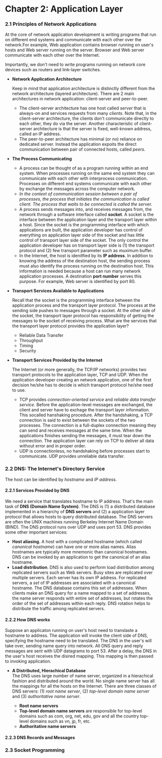 # Chapter 2: Application Layer

### 2.1 Principles of Network Applications
At the core of network application development is writing programs that run on different end systems and communicate with each other over the network.For example, Web application contains browser running on user's hosts and Web server running on the server. Browser and Web server communicate with each other over the Internet.<br/>

Importantly, we don't need to write programs running on network core devices such as routers and link-layer switches.

* **Network Application Architecture**

    Keep in mind that application architecture is distinctly different from the network architecture (layered architecture). There are 2 main architectures in network application: client-server and peer-to-peer.

    * The client-server architecture has one host called *server* that is always-on and services requests from many *clients*. Note that, in the client-server architecture, the clients don't communicate directly to each other, they do via the server. Another characteristic of client-server architecture is that the server is fixed, well-known address, called an IP address.
    * The peer-to-peer architecture has minimal (or no) reliance on dedicated server. Instead the application expoits the direct communication between pair of connected hosts, called *peers*. 

* **The Process Communicating**
    * A process can be thought of as a program running within an end system. When processes running on the same end system they can communicate with each other with interprocess communication. Processes on different end systems communicate with each other by exchange the messages across the computer network.
    * *In the context of communication session between a pair of processes, the process that initiates the communication is called client. The process that waits to be connected is called the server.*
    * A process sends messages into, and receives messages from, the network through a software interface called **socket**. A socket is the interface between the application layer and the transport layer within a host. Since the socket is the programming interface with which applications are built, the application developer has control of everything on application layer side of the socket and has little control of transport layer side of the socket. The only control the application developer has on transport layer side is (1) the transport protocol and (2) few transport parameter such as muximum buffer.
    * In the Internet, the host is idenitfied by its **IP address**. In addition to knowing the address of the destination host, the sending process must also identify the process running on the destination host. This information is needed because a host can run many network application processes. A destination **port number** serves this purpose. For example, Web server is identified by port 80.

* **Transport Services Available to Applications**

    Recall that the socket is the programming interface between the application process and the transport layer protocol. The process at the sending side pushes to messages through a socket. At the other side of the socket, the transport layer protocol has responsibility of getting the messages to the socket of receiving process. What are the services that the transport layer protocol provides the application layer?
    * Reliable Data Transfer
    * Throughput
    * Timing
    * Security

* **Transport Services Provided by the Internet**

    The Internet (or more generally, the TCP/IP networks) provides two transport protocols to the application layer, TCP and UDP. When the application developer creating an network application, one of the first decision he/she has to decide is which transport protocol he/she need to use.
    * TCP provides *connection-oriented service* and *reliable data transfer service*. Before the application-level messages are exchanged, the client and server have to exchage the transport layer information. This socalled hanshaking procedure. After the handshaking, a TCP connection is said to exist between the sockets of the two processes. The connection is a full-duplex connection meaning they can send and receives messages at the same time. When the applications finishes sending the messages, it must tear down the connection. The application layer can rely on TCP to deliver all data without error and in proper order.
    * UDP is connectionless, no handshaking before processes start to communicate. UDP provides unreliable data transfer.

### 2.2 DNS: The Internet's Directory Service
The host can be identified by *hostname* and *IP address*.
#### 2.2.1 Services Provided by DNS
We need a service that translates hostname to IP address. That's the main task of **DNS (Domain Name System)**. The DNS is (1) a distributed database implemented in a hierarchy of **DNS servers** and (2) a application layer protocol that allows hosts to query distributed database. The DNS servers are often the UNIX machines running Berkeley Internet Name Domain (BIND). The DNS protocol runs over UDP and uses port 53. DNS provides some other important services:
* **Host aliasing.** A host with a complicated hostname (which called *canonical hostname*) can have one or more alias names. Alias hostnames are typically more mnemonic than canonical hostnames. DNS can be invoked by an application to get the canonical of an alias hostname.
* **Load distribution**. DNS is also used to perform load distribution among replicated servers such as Web servers. Busy sites are replicated over multiple servers. Each server has its own IP address. For replicated servers, a *set* of IP addresses are associated with a canonical hostname. The DNS database contains this set of addresses. When clients make an DNS query for a name mapped to a set of addresses, the name server responds with entire set of addresses, but rotates the order of the set of addresses within each reply. DNS rotation helps to distribute the traffic among replicated servers.

#### 2.2.2 How DNS works
Suppose an applicaton running on user's host need to translaste a hostname to address. The application will invoke the client side of DNS, specifying the hostname need to be translated. The DNS in the user's will take over, sending name query into network. All DNS query and reply messages are sent with UDP datagrams to port 53. After a delay, the DNS in the user's host receives the disired mapping. This mapping is then passed to invoking application.
* **A Distributed, Hierachical Database**<br/>
The DNS uses large number of name server, organized in a hierachical fashion and distributed around the world. No single name server has all the mappings for all the hosts on the Internet. There are three classes of DNS servers: (1) *root name server*, (2) *top-level domain name server* and (3) *authoritative name server*.

    * **Root name servers** 
    * **Top-level domain name servers** are responsible for top-level domains such as com, org, net, edu, gov and all the country top-level domains such as vn, jp, fr, etc. 
    * **Authoritative name servers**

#### 2.2.3 DNS Records and Messages





### 2.3 Socket Programming
